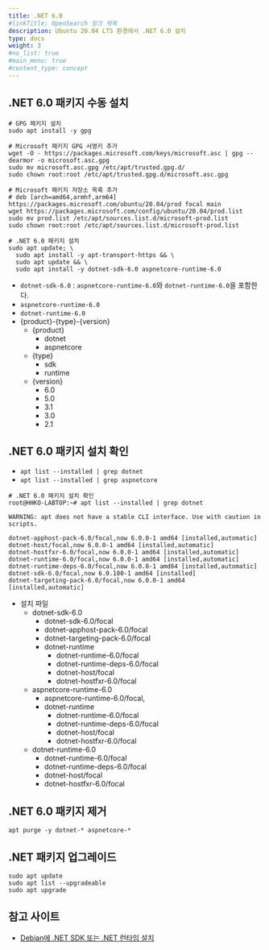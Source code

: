 ```yaml
---
title: .NET 6.0
#linkTitle: OpenSearch 링크 제목
description: Ubuntu 20.04 LTS 환경에서 .NET 6.0 설치
type: docs
weight: 3
#no_list: true
#main_menu: true
#content_type: concept
---
```


## .NET 6.0 패키지 수동 설치
```shell
# GPG 패키지 설치
sudo apt install -y gpg

# Microsoft 패키지 GPG 서명키 추가
wget -O - https://packages.microsoft.com/keys/microsoft.asc | gpg --dearmor -o microsoft.asc.gpg
sudo mv microsoft.asc.gpg /etc/apt/trusted.gpg.d/
sudo chown root:root /etc/apt/trusted.gpg.d/microsoft.asc.gpg

# Microsoft 패키지 저장소 목록 추가
# deb [arch=amd64,armhf,arm64] https://packages.microsoft.com/ubuntu/20.04/prod focal main
wget https://packages.microsoft.com/config/ubuntu/20.04/prod.list
sudo mv prod.list /etc/apt/sources.list.d/microsoft-prod.list
sudo chown root:root /etc/apt/sources.list.d/microsoft-prod.list

# .NET 6.0 패키지 설치
sudo apt update; \
  sudo apt install -y apt-transport-https && \
  sudo apt update && \
  sudo apt install -y dotnet-sdk-6.0 aspnetcore-runtime-6.0
```
- `dotnet-sdk-6.0` : `aspnetcore-runtime-6.0`와 `dotnet-runtime-6.0`을 포함한다.
- `aspnetcore-runtime-6.0`
- `dotnet-runtime-6.0`
- {product}-{type}-{version}
  - {product}
    - dotnet
    - aspnetcore
  - {type}
    - sdk
    - runtime
  - {version}
    - 6.0
    - 5.0
    - 3.1
    - 3.0
    - 2.1

## .NET 6.0 패키지 설치 확인
- `apt list --installed | grep dotnet`
- `apt list --installed | grep aspnetcore`

```shell
# .NET 6.0 패키지 설치 확인
root@HHKO-LABTOP:~# apt list --installed | grep dotnet

WARNING: apt does not have a stable CLI interface. Use with caution in scripts.

dotnet-apphost-pack-6.0/focal,now 6.0.0-1 amd64 [installed,automatic]
dotnet-host/focal,now 6.0.0-1 amd64 [installed,automatic]
dotnet-hostfxr-6.0/focal,now 6.0.0-1 amd64 [installed,automatic]
dotnet-runtime-6.0/focal,now 6.0.0-1 amd64 [installed,automatic]
dotnet-runtime-deps-6.0/focal,now 6.0.0-1 amd64 [installed,automatic]
dotnet-sdk-6.0/focal,now 6.0.100-1 amd64 [installed]
dotnet-targeting-pack-6.0/focal,now 6.0.0-1 amd64 [installed,automatic]
```

- 설치 파일
  - dotnet-sdk-6.0
    - dotnet-sdk-6.0/focal
    - dotnet-apphost-pack-6.0/focal
    - dotnet-targeting-pack-6.0/focal
    - dotnet-runtime
      - dotnet-runtime-6.0/focal
      - dotnet-runtime-deps-6.0/focal
      - dotnet-host/focal
      - dotnet-hostfxr-6.0/focal
  - aspnetcore-runtime-6.0
    - aspnetcore-runtime-6.0/focal,
    - dotnet-runtime
      - dotnet-runtime-6.0/focal
      - dotnet-runtime-deps-6.0/focal
      - dotnet-host/focal
      - dotnet-hostfxr-6.0/focal
  - dotnet-runtime-6.0
    - dotnet-runtime-6.0/focal
    - dotnet-runtime-deps-6.0/focal
    - dotnet-host/focal
    - dotnet-hostfxr-6.0/focal


## .NET 6.0 패키지 제거
```shell
apt purge -y dotnet-* aspnetcore-*
```

## .NET 패키지 업그레이드
```shell
sudo apt update
sudo apt list --upgradeable
sudo apt upgrade
```

## 참고 사이트
- [Debian에 .NET SDK 또는 .NET 런타임 설치](https://docs.microsoft.com/ko-kr/dotnet/core/install/linux-debian#unable-to-locate--some-packages-could-not-be-installed)